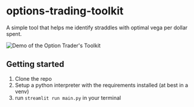 # options-trading-toolkit
A simple tool that helps me identify straddles with optimal vega per dollar spent.

![Demo of the Option Trader's Toolkit](./demo.gif)

## Getting started

1. Clone the repo
2. Setup a python interpreter with the requirements installed (at best in a venv)
3. run `streamlit run main.py` in your terminal

